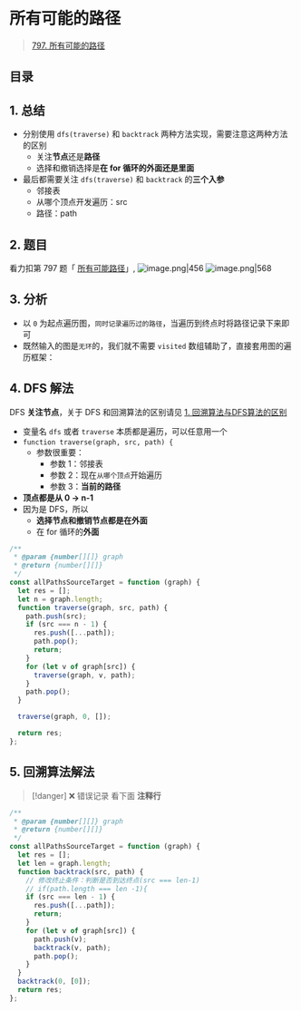 
# 所有可能的路径


> [797. 所有可能的路径](https://leetcode.cn/problems/all-paths-from-source-to-target/)


## 目录
<!-- toc -->
 ## 1. 总结 

- 分别使用 `dfs(traverse)` 和 `backtrack` 两种方法实现，需要注意这两种方法的区别
	- 关注**节点**还是**路径**
	- 选择和撤销选择是**在 for 循环的外面还是里面**
- 最后都需要关注 `dfs(traverse)` 和 `backtrack` 的**三个入参**
	- 邻接表
	- 从哪个顶点开发遍历：src
	- 路径：path

## 2. 题目

看力扣第 797 题「 [所有可能路径](https://leetcode.cn/problems/all-paths-from-source-to-target/)」,
![image.png|456](https://832-1310531898.cos.ap-beijing.myqcloud.com/3886b417d7691307389f24eb44eaef4f.png)
![image.png|568](https://832-1310531898.cos.ap-beijing.myqcloud.com/7b3ee33913d2a43127b74ece5e54e8ce.png)

## 3. 分析

- 以 `0` 为起点遍历图，`同时记录遍历过的路径`，当遍历到终点时将路径记录下来即可 
- 既然输入的图是`无环`的，我们就不需要 `visited` 数组辅助了，直接套用图的遍历框架：

## 4. DFS 解法

DFS **关注节点**，关于 DFS 和回溯算法的区别请见 [1. 回溯算法与DFS算法的区别](/post/f76esVXa.html)

- 变量名 `dfs` 或者 `traverse` 本质都是遍历，可以任意用一个
- `function traverse(graph, src, path) {`
	- 参数很重要：
		- 参数 1：邻接表
		- 参数 2：现在`从哪个顶点`开始遍历
		- 参数 3：**当前的路径**
- **顶点都是从 0 → n-1**
- 因为是 DFS，所以
	- **选择节点和撤销节点都是在外面**
	- 在 for 循环的**外面**

```javascript hl:12,16,18
/**
 * @param {number[][]} graph
 * @return {number[][]}
 */
const allPathsSourceTarget = function (graph) {
  let res = [];
  let n = graph.length;
  function traverse(graph, src, path) {
    path.push(src);
    if (src === n - 1) {
      res.push([...path]);
      path.pop();
      return;
    }
    for (let v of graph[src]) {
      traverse(graph, v, path);
    }
    path.pop();
  }

  traverse(graph, 0, []);

  return res;
};
```

## 5. 回溯算法解法

> [!danger]
> ❌ 错误记录 看下面 **注释行**

```javascript hl:9
/**
 * @param {number[][]} graph
 * @return {number[][]}
 */
const allPathsSourceTarget = function (graph) {
  let res = [];
  let len = graph.length;
  function backtrack(src, path) {
    // 修改终止条件：判断是否到达终点(src === len-1)
    // if(path.length === len -1){
    if (src === len - 1) {
      res.push([...path]);
      return;
    }
    for (let v of graph[src]) {
      path.push(v);
      backtrack(v, path);
      path.pop();
    }
  }
  backtrack(0, [0]);
  return res;
};
```
